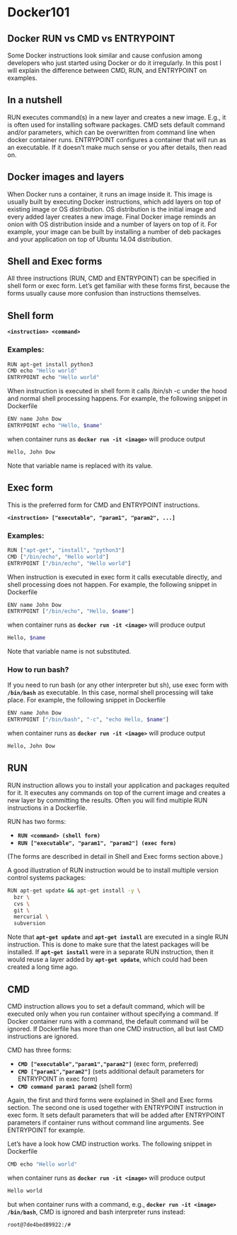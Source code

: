 # Docker101

## Docker RUN vs CMD vs ENTRYPOINT
   Some Docker instructions look similar and cause confusion among developers who just started using Docker or do it irregularly. In this post I will explain the difference                             between CMD, RUN, and ENTRYPOINT on examples.

## In a nutshell
   RUN executes command(s) in a new layer and creates a new image. E.g., it is often used for installing software packages.
   CMD sets default command and/or parameters, which can be overwritten from command line when docker container runs.
   ENTRYPOINT configures a container that will run as an executable.
   If it doesn’t make much sense or you after details, then read on.
    
## Docker images and layers
   When Docker runs a container, it runs an image inside it. This image is usually built by executing Docker instructions, which add layers on top of existing image or OS distribution. OS distribution is the initial image and every added layer creates a new image.
   Final Docker image reminds an onion with OS distribution inside and a number of layers on top of it. For example, your image can be built by installing a number of deb packages and your application on top of Ubuntu 14.04 distribution.

## Shell and Exec forms
   All three instructions (RUN, CMD and ENTRYPOINT) can be specified in shell form or exec form. Let’s get familiar with these forms first, because the forms usually cause more confusion than instructions themselves.
## Shell form

**`<instruction> <command>`**

### Examples:
```bash
RUN apt-get install python3
CMD echo "Hello world"
ENTRYPOINT echo "Hello world"
```
When instruction is executed in shell form it calls /bin/sh -c <command> under the hood and normal shell processing happens. For example, the following snippet in Dockerfile
```bash
ENV name John Dow
ENTRYPOINT echo "Hello, $name"
```
when container runs as **`docker run -it <image>`** will produce output
```bash
Hello, John Dow
```
Note that variable name is replaced with its value.

## Exec form

This is the preferred form for CMD and ENTRYPOINT instructions.

**`<instruction> ["executable", "param1", "param2", ...]`**

### Examples:
```bash
RUN ["apt-get", "install", "python3"]
CMD ["/bin/echo", "Hello world"]
ENTRYPOINT ["/bin/echo", "Hello world"]
```
When instruction is executed in exec form it calls executable directly, and shell processing does not happen. For example, the following snippet in Dockerfile
```bash
ENV name John Dow
ENTRYPOINT ["/bin/echo", "Hello, $name"]
```
when container runs as **`docker run -it <image>`** will produce output
```bash
Hello, $name
```
Note that variable name is not substituted.

### How to run bash?

If you need to run bash (or any other interpreter but sh), use exec form with **`/bin/bash`** as executable. In this case, normal shell processing will take place. For example, the following snippet in Dockerfile
```bash
ENV name John Dow
ENTRYPOINT ["/bin/bash", "-c", "echo Hello, $name"]
```
when container runs as **`docker run -it <image>`** will produce output
```bash
Hello, John Dow
```

## RUN

RUN instruction allows you to install your application and packages requited for it. It executes any commands on top of the current image and creates a new layer by committing the results. Often you will find multiple RUN instructions in a Dockerfile.

RUN has two forms:

* **`RUN <command> (shell form)`**
* **`RUN ["executable", "param1", "param2"] (exec form)`**

(The forms are described in detail in Shell and Exec forms section above.)

A good illustration of RUN instruction would be to install multiple version control systems packages:
```bash
RUN apt-get update && apt-get install -y \
  bzr \
  cvs \
  git \
  mercurial \
  subversion
```
Note that  **`apt-get update`** and  **`apt-get install`** are executed in a single RUN instruction. This is done to make sure that the latest packages will be installed. If  **`apt-get install`** were in a separate RUN instruction, then it would reuse a layer added by  **`apt-get update`**, which could had been created a long time ago.

## CMD

CMD instruction allows you to set a default command, which will be executed only when you run container without specifying a command. If Docker container runs with a command, the default command will be ignored. If Dockerfile has more than one CMD instruction, all but last CMD instructions are ignored.

CMD has three forms:

* **`CMD ["executable","param1","param2"]`** (exec form, preferred)
* **`CMD ["param1","param2"]`** (sets additional default parameters for ENTRYPOINT in exec form)
* **`CMD command param1 param2`** (shell form)

Again, the first and third forms were explained in Shell and Exec forms section. The second one is used together with ENTRYPOINT instruction in exec form. It sets default parameters that will be added after ENTRYPOINT parameters if container runs without command line arguments. See ENTRYPOINT for example.

Let’s have a look how CMD instruction works. The following snippet in Dockerfile
```bash
CMD echo "Hello world" 
```
when container runs as **`docker run -it <image>`** will produce output
```bash
Hello world
```
but when container runs with a command, e.g., **`docker run -it <image> /bin/bash`**, CMD is ignored and bash interpreter runs instead:
```bash
root@7de4bed89922:/#
```
